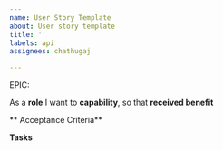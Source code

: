 ```yaml
---
name: User Story Template
about: User story template
title: ''
labels: api
assignees: chathugaj

---
```


EPIC: <epic>

As a **role** I want to **capability**, so that **received benefit**

** Acceptance Criteria**

**Tasks**
